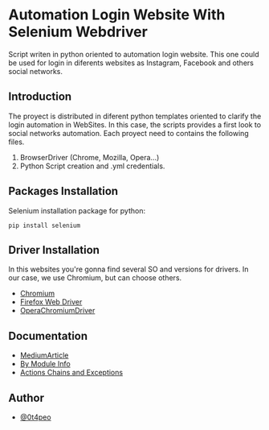 # Automation Login Website With Selenium Webdriver
Script writen in python oriented to automation login website. This one could be used for login in diferents websites as Instagram, Facebook and others social networks. 

## Introduction
The proyect is distributed in diferent python templates oriented to clarify the login automation in WebSites.
In this case, the scripts provides a first look to social networks automation. Each proyect need to contains 
the following files.

1. BrowserDriver (Chrome, Mozilla, Opera...)
2. Python Script creation and .yml credentials.


## Packages Installation 
Selenium installation package for python: 

```
pip install selenium
```

## Driver Installation
In this websites you're gonna find several SO and versions for drivers. In our case, we use Chromium, but can choose others.
* [Chromium](https://chromedriver.chromium.org/downloads)
* [Firefox Web Driver](https://www.selenium.dev/selenium/docs/api/javascript/module/selenium-webdriver/firefox.html)
* [OperaChromiumDriver](https://github.com/operasoftware/operachromiumdriver)

## Documentation
* [MediumArticle](https://medium.com/@kikigulab/how-to-automate-opening-and-login-to-websites-with-python-6aeaf1f6ae98)
* [By Module Info](https://selenium-python.readthedocs.io/locating-elements.html)
* [Actions Chains and Exceptions]("https://selenium-python.readthedocs.io/api.html")


## Author

- [@0t4peo](https://github.com/LarsK4nis)


